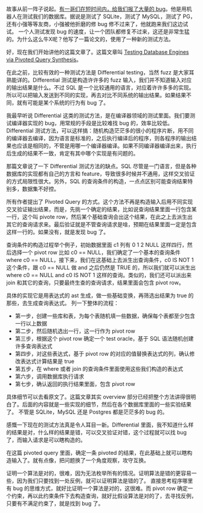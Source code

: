 故事从前一阵子说起。[有一哥们在短时间内，给我们报了大量的 bug](https://github.com/pingcap/tidb/issues?q=+is%3Aissue+author%3Amrigger+)。他是用机器人在测试我们的数据库。据说是测试了 SQLite，测试了 MySQL，测试了 PG，还有小强等等友商，小强被他折磨的修 bug 修不过来了，他就跑来我们这边试试。
一个人测试发现 bug 的速度，让一个团队都修复不过来，这还是非常生猛的。为什么这么牛X呢？他写了一篇论文的，使用了一种新的测试方法。

好，现在我们开始讲他的这篇文章了。这篇文章叫 [Testing Database Engines via Pivoted Query Synthesis](https://arxiv.org/pdf/2001.04174.pdf)。

在此之前，比较有效的一种测试方法是  Differential testing，当然 fuzz 是大家耳熟能详的。Differential 测试是构造许许多的 fuzz 输入，我们并不知道输入对应的输出结果是什么。不过 SQL 是一个比较通用的语言，对应着许许多多的实现。所以可以把输入发送到不同的实现，再去对比不同系统的输出结果。如果结果不同，就有可能是某个系统的行为有 bug 了。

我最早听说 Differential 这类的测试方法，是在编译器领域的测试里面。我们要测试编译器实现的 bug，用常规的手段是比较难找 bug 的，效率比较低。Differential 测试方法，可以这样搞：随机构造茫茫多的很小的程序片断，用不同的编译器去编译，因为语言是标准的，之后执行编译后的程序，则各程序的输出结果也应该是相同的，不管是用哪一个编译器编译。如果不同编译器编译出来，执行后生成的结果不一致，肯定有其中哪个实现是有问题的。

那篇文章说了一下 Differential 测试方法的缺点。SQL 尽管是一门语言，但是各种数据库的实现都有自己的方言和 feature，导致很多时候并不通用，这样交叉验证的方式局限性很大。另外，SQL 的查询条件的构造，一点点区别可能查询结果特别多，数据集不好控。

所有作者提出了 Pivoted Query 的方式。这个方法不再是构造输入后用不同实现交叉验证输出结果，而是，先挑一个确定的结果，比如说查询结果里面一行包含某一行，这个叫 pivote row，然后某个基础查询会出这个结果，在此之上去派生出其它的查询请求来。最后验证就是不管查询请求是啥，预期在结果里面一定是包含这样一行的。如果没有，就是发现 bug 了。

查询条件的构造过程举个例子，初始数据里面 c1 列有 0 1 2 NULL 这样四行，然后选择一个 pivot row 比如 c0 == NULL，我们确定了一个基本的查询条件 where c0 == NULL，接下来，我们在这基础上去派生出查询条件，c0 IS NOT 1 这个条件，跟 c0 == NULL 做 and 之后仍然是 TRUE 的，所以我们就可以派生出 where c0 == NULL and c0 IS NOT 1 这样的查询。类似的，我们还可以派出来 join 和其它的查询，只要最终生查的查询请求，结果里面会包含 pivot row。

具体的实现它是用表达式的 ast 生成，做一些基础变换，再筛选出结果为 true 的那些，去生成查询表达式。
列一下整体的流程：

* 第一步，创建一些库和表，为每个表随机填一些数据，确保每个表都至少包含一行以上数据
* 第二步，然后随机选出一行，这一行作为 pivot row
* 第三步，根据这个 pivot row 确定一个 test oracle，基于 SQL 语法随机创建许多查询表达式
* 第四步，对这些表达式，基于 pivot row 的对应的值替换表达式的列，确认修改表达式计算结果是 true
* 第五步，在 where 或者 join 的查询条件里面使用这些我们构造的表达式
* 第六步，调用数据库执行请求
* 第七步，确认返回的执行结果里面，包含 pivot row

具体细节可以去看原文了。这篇文章其实 overview 部分已经把整个方法讲得很明白了。后面的内容就是一些实现的细节，然后在各个数据库里面的一些实验结果了。
不管是 SQLite，MySQL 还是 Postgres 都是茫茫多的 bug 的。

感慨一下现在的测试方法真是令人耳目一新。Differential 里面，我不知道什么样的结果是对，什么样的结果是错，可以交叉验证对错，这个过程就可以找 bug 了，而输入请求是可以瞎构造的。

在这篇 pivoted query 里面，确定一条 pivoted 的结果，在此基础上就可以瞎构造输入了。就有点像，把问题换了一个角度观察，攻守互换。

证明一个算法是对的，很难，因为无法枚举所有的情况。证明算法是错的更容易一些，因为我们只要找到一处反例，就可以证明算法是错的了。
直接思考程序哪里有 bug 的思维方式，就好比证明一个算法是对的，这很难。而 pivot row 确定一个约束，再以此约束条件下去构造查询，就好比假设算法是对的了，去寻找反例，只要有不满足约束了，就是找到 bug 了。
